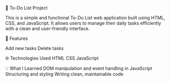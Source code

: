 📝 To-Do List Project

This is a simple and functional To-Do List web application built using HTML, CSS, and JavaScript. It allows users to manage their daily tasks efficiently with a clean and user-friendly interface.

🔧 Features

Add new tasks
Delete tasks


🌐 Technologies Used
HTML
CSS
JavaScript

💡 What I Learned
DOM manipulation and event handling in JavaScript
Structuring and styling
Writing clean, maintainable code
